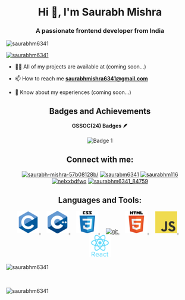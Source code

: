 <h1 align="center">Hi 👋, I'm Saurabh Mishra</h1>
<h3 align="center">A passionate frontend developer from India</h3>

<p align="left"> <img src="https://komarev.com/ghpvc/?username=saurabhm6341&label=Profile%20views&color=0e75b6&style=flat" alt="saurabhm6341" /> </p>

<p align="left"> <a href="https://github.com/ryo-ma/github-profile-trophy"><img src="https://github-profile-trophy.vercel.app/?username=saurabhm6341" alt="saurabhm6341" /></a> </p>

- 👨‍💻 All of my projects are available at (coming soon...)

- 📫 How to reach me **saurabhmishra6341@gmail.com**

- 📄 Know about my experiences (coming soon...)

<h2 align = "center">Badges and Achievements</h2>

<div align = "center">
  <summary><b>GSSOC(24) Badges 🪶</b></summary><br>
    <img src="https://gssoc-dymanic-badges.vercel.app/api/saurabhm6341?year=2024Extd" alt="Badge 1" width="1440" height = "260">
</div>
<h2 align="center">Connect with me:</h2>
<p align="center">
<a href="https://linkedin.com/in/saurabh-mishra-57b08128b/" target="blank"><img align="center" src="https://raw.githubusercontent.com/rahuldkjain/github-profile-readme-generator/master/src/images/icons/Social/linked-in-alt.svg" alt="saurabh-mishra-57b08128b/" height="60" width="60" /></a>
<a href="https://www.codechef.com/users/saurabm6341" target="blank"><img align="center" src="https://cdn.jsdelivr.net/npm/simple-icons@3.1.0/icons/codechef.svg" alt="saurabm6341" height="60" width="60" /></a>
<a href="https://codeforces.com/profile/saurabhm116" target="blank"><img align="center" src="https://raw.githubusercontent.com/rahuldkjain/github-profile-readme-generator/master/src/images/icons/Social/codeforces.svg" alt="saurabhm116" height="60" width="60" /></a>
<a href="https://www.leetcode.com/nelxxbdfwo" target="blank"><img align="center" src="https://raw.githubusercontent.com/rahuldkjain/github-profile-readme-generator/master/src/images/icons/Social/leet-code.svg" alt="nelxxbdfwo" height="60" width="60" /></a>
<a href="https://discord.gg/saurabhm6341_84759" target="blank"><img align="center" src="https://raw.githubusercontent.com/rahuldkjain/github-profile-readme-generator/master/src/images/icons/Social/discord.svg" alt="saurabhm6341_84759" height="60" width="60" /></a>
</p>

<h2 align="center">Languages and Tools:</h2>
<p align="center"> <a href="https://www.cprogramming.com/" target="_blank" rel="noreferrer"> <img src="https://raw.githubusercontent.com/devicons/devicon/master/icons/c/c-original.svg" alt="c" width="60" height="60"/> </a>&nbsp;&nbsp;&nbsp; <a href="https://www.w3schools.com/cpp/" target="_blank" rel="noreferrer"> <img src="https://raw.githubusercontent.com/devicons/devicon/master/icons/cplusplus/cplusplus-original.svg" alt="cplusplus" width="60" height="60"/> </a>&nbsp;&nbsp;&nbsp; <a href="https://www.w3schools.com/css/" target="_blank" rel="noreferrer"> <img src="https://raw.githubusercontent.com/devicons/devicon/master/icons/css3/css3-original-wordmark.svg" alt="css3" width="60" height="60"/> </a>&nbsp;&nbsp;&nbsp; <a href="https://git-scm.com/" target="_blank" rel="noreferrer"> <img src="https://www.vectorlogo.zone/logos/git-scm/git-scm-icon.svg" alt="git" width="60" height="60"/> </a>&nbsp;&nbsp;&nbsp; <a href="https://www.w3.org/html/" target="_blank" rel="noreferrer"> <img src="https://raw.githubusercontent.com/devicons/devicon/master/icons/html5/html5-original-wordmark.svg" alt="html5" width="60" height="60"/> </a>&nbsp;&nbsp;&nbsp; <a href="https://developer.mozilla.org/en-US/docs/Web/JavaScript" target="_blank" rel="noreferrer"> <img src="https://raw.githubusercontent.com/devicons/devicon/master/icons/javascript/javascript-original.svg" alt="javascript" width="60" height="60"/> </a>&nbsp;&nbsp;&nbsp; <a href="https://reactjs.org/" target="_blank" rel="noreferrer"> <img src="https://raw.githubusercontent.com/devicons/devicon/master/icons/react/react-original-wordmark.svg" alt="react" width="60" height="60"/> </a> </p>

<p><img align="center" src="https://github-readme-stats.vercel.app/api/top-langs?username=saurabhm6341&show_icons=true&locale=en&layout=compact" alt="saurabhm6341" /></p>

&nbsp;&nbsp;&nbsp;<p><img align="center" src="https://github-readme-stats.vercel.app/api?username=saurabhm6341&show_icons=true&locale=en" alt="saurabhm6341" /></p>
